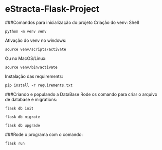 # eStracta-Flask-Project


###Comandos para inicialização do projeto
Criação do venv:
Shell
```
python -m venv venv
```
Ativação do venv no windows:
```
source venv/scripts/activate
```
Ou no MacOS/Linux:
```
source venv/bin/activate
```
Instalação das requirements:
```
pip install -r requirements.txt
```

###Criando e populando a DataBase
Rode os comando para criar o arquivo de database e migrations:
```
flask db init
```
```
flask db migrate
```
```
flask db upgrade
```

###Rode o programa com o comando:
```
flask run
```